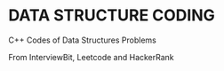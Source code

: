 # DATA STRUCTURE CODING

C++ Codes of Data Structures Problems

From InterviewBit, Leetcode and HackerRank

